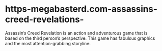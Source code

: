 # https-megabasterd.com-assassins-creed-revelations-
Assassin’s Creed Revelation is an action and adventurous game that is based on the third person’s perspective. This game has fabulous graphics and the most attention-grabbing storyline.
